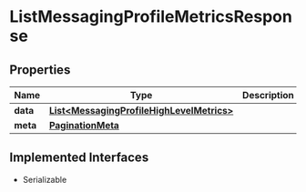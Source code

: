 

# ListMessagingProfileMetricsResponse

## Properties

Name | Type | Description | Notes
------------ | ------------- | ------------- | -------------
**data** | [**List&lt;MessagingProfileHighLevelMetrics&gt;**](MessagingProfileHighLevelMetrics.md) |  |  [optional]
**meta** | [**PaginationMeta**](PaginationMeta.md) |  |  [optional]


## Implemented Interfaces

* Serializable


